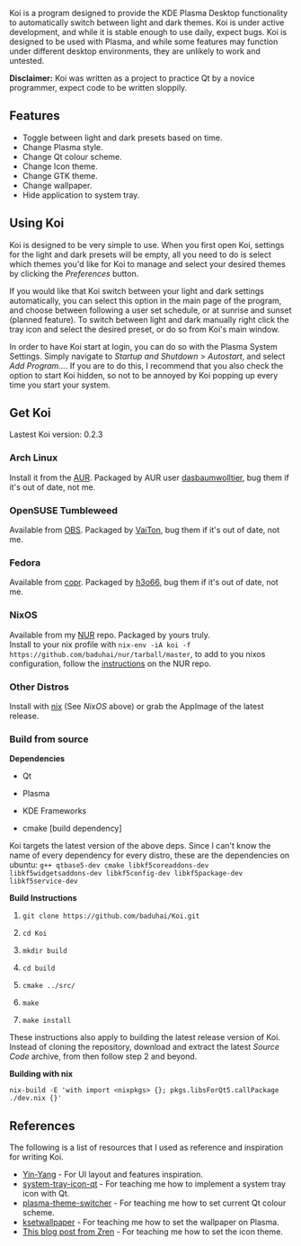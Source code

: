 

Koi is a program designed to provide the KDE Plasma Desktop functionality to automatically switch between light and dark themes. Koi is under active development, and while it is stable enough to use daily, expect bugs. Koi is designed to be used with Plasma, and while some features may function under different desktop environments, they are unlikely to work and untested.

**Disclaimer:** Koi was written as a project to practice Qt by a novice programmer,  expect code to be written sloppily.

## Features

- Toggle between light and dark presets based on time.
- Change Plasma style.
- Change Qt colour scheme.
- Change Icon theme.
- Change GTK theme.
- Change wallpaper.
- Hide application to system tray.

## Using Koi

Koi is designed to be very simple to use. When you first open Koi, settings for the light and dark presets will be empty, all you need to do is select which themes you'd like for Koi to manage and select your desired themes by clicking the *Preferences* button. 

If you would like that Koi switch between your light and dark settings automatically, you can select this option in the main page of the program, and choose between following a user set schedule, or at sunrise and sunset (planned feature). To switch between light and dark manually right click the tray icon and select the desired preset, or do so from Koi's main window.

In order to have Koi start at login, you can do so with the Plasma System Settings. Simply navigate to *Startup and Shutdown* > *Autostart*, and select *Add Program...*. If you are to do this, I recommend that you also check the option to start Koi hidden, so not to be annoyed by Koi popping up every time you start your system.

## Get Koi

Lastest Koi version: 0.2.3

### Arch Linux

Install it from the [AUR](https://aur.archlinux.org/packages/koi/). Packaged by AUR user [dasbaumwolltier](https://aur.archlinux.org/account/dasbaumwolltier), bug them if it's out of date, not me.

### OpenSUSE Tumbleweed

Available from [OBS](https://build.opensuse.org/package/show/home:VaiTon/koi). Packaged by [VaiTon](https://github.com/VaiTon), bug them if it's out of date, not me.

### Fedora

Available from [copr](https://copr.fedorainfracloud.org/coprs/birkch/Koi/). Packaged by [h3o66](https://github.com/h3o66), bug them if it's out of date, not me.

### NixOS

Available from my [NUR](https://nur.nix-community.org/repos/baduhai/) repo. Packaged by yours truly.  
Install to your nix profile with `nix-env -iA koi -f https://github.com/baduhai/nur/tarball/master`, to add to you nixos configuration, follow the [instructions](https://github.com/nix-community/nur#installation) on the NUR repo.

### Other Distros

Install with [nix](https://nixos.org/download.html) (See *NixOS* above) or grab the AppImage of the latest release.

### Build from source

**Dependencies**

- Qt

- Plasma

- KDE Frameworks

- cmake [build dependency]

Koi targets the latest version of the above deps. Since I can't know the name of every dependency for every distro, these are the dependencies on ubuntu: `g++ qtbase5-dev cmake libkf5coreaddons-dev libkf5widgetsaddons-dev libkf5config-dev libkf5package-dev libkf5service-dev`

**Build Instructions**

1. `git clone https://github.com/baduhai/Koi.git`

2. `cd Koi`

3. `mkdir build`

4. `cd build`

5. `cmake ../src/`

6. `make`

7. `make install`

These instructions also apply to building the latest release version of Koi. Instead of cloning the repository, download and extract the latest *Source Code* archive, from then follow step 2 and beyond.

**Building with nix**

`nix-build -E 'with import <nixpkgs> {}; pkgs.libsForQt5.callPackage ./dev.nix {}'`

## References

The following is a list of resources that I used as reference and inspiration for writing Koi.

- [Yin-Yang](https://github.com/daehruoydeef/Yin-Yang) - For UI layout and features inspiration.
- [system-tray-icon-qt](https://github.com/C0D1UM/system-tray-icon-qt) - For teaching me how to implement a system tray icon with Qt.
- [plasma-theme-switcher](https://github.com/maldoinc/plasma-theme-switcher) - For teaching me how to set current Qt colour scheme.
- [ksetwallpaper](https://github.com/pashazz/ksetwallpaper) - For teaching me how to set the wallpaper on Plasma.
- [This blog post from Zren](https://zren.github.io/2020/04/28/how-to-change-plasma-icon-theme-in-the-terminal) - For teaching me how to set the icon theme.
